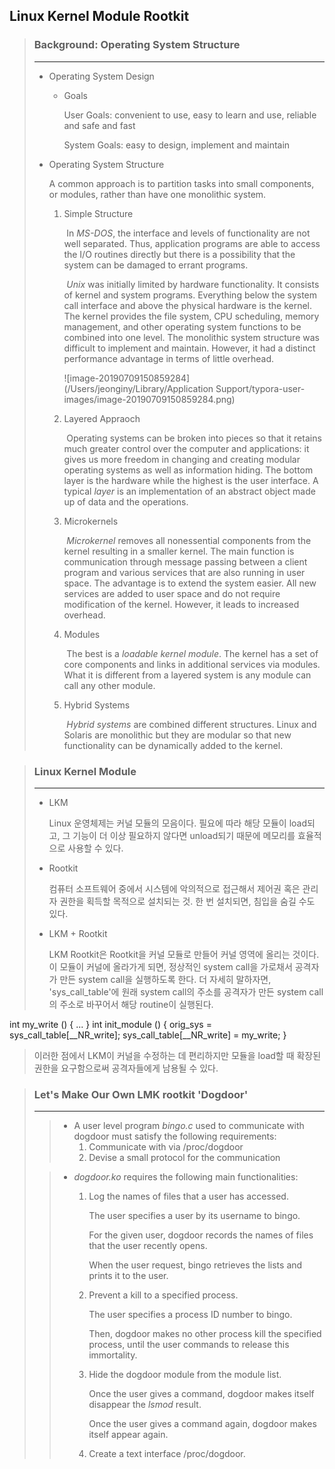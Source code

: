 ## Linux Kernel Module Rootkit



> ### Background: Operating System Structure
>
> ---
>
> * Operating System Design
>
>   * Goals
>
>     User Goals: convenient to use, easy to learn and use, reliable and safe and fast
>
>     System Goals: easy to design, implement and maintain
>
> 
>
> * Operating System Structure
>
>   A common approach is to partition tasks into small components, or modules, rather than have one monolithic system.
>
>   1. Simple Structure
>
>      ​	In *MS-DOS*, the interface and levels of functionality are not well separated. Thus, application programs are able to access the I/O routines directly but there is a possibility that the system can be damaged to errant programs.
>
>      ​	*Unix* was initially limited by hardware functionality. It consists of kernel and system programs. Everything below the system call interface and above the physical hardware is the kernel. The kernel provides the file system, CPU scheduling, memory management, and other operating system functions to be combined into one level. The monolithic system structure was difficult to implement and maintain. However, it had a distinct performance advantage in terms of little overhead.
>
>      ![image-20190709150859284](/Users/jeonginy/Library/Application Support/typora-user-images/image-20190709150859284.png)
>
>   2. Layered Appraoch
>
>      ​	Operating systems can be broken into pieces so that it retains much greater control over the computer and applications: it gives us more freedom in changing and creating modular operating systems as well as information hiding. The bottom layer is the hardware while the highest is the user interface. A typical *layer* is an implementation of an abstract object made up of data and the operations.
>
>   3. Microkernels
>
>      ​	*Microkernel* removes all nonessential components from the kernel resulting in a smaller kernel. The main function is communication through message passing between a client program and various services that are also running in user space. The advantage is to extend the system easier. All new services are added to user space and do not require modification of the kernel. However, it leads to increased overhead.
>
>   4. Modules
>
>      ​	The best is a *loadable kernel module*. The kernel has a set of core components and links in additional services via modules. What it is different from a layered system is any module can call any other module.
>
>   5. Hybrid Systems
>
>      ​	*Hybrid systems* are combined different structures. Linux and Solaris are monolithic but they are modular so that new functionality can be dynamically added to the kernel.
>
>      



> ### Linux Kernel Module
>
> ---
>
> * LKM
>
>   Linux 운영체제는 커널 모듈의 모음이다. 필요에 따라 해당 모듈이 load되고, 그 기능이 더 이상 필요하지 않다면 unload되기 때문에 메모리를 효율적으로 사용할 수 있다.
>
> 
>
> * Rootkit
>
>   컴퓨터 소프트웨어 중에서 시스템에 악의적으로 접근해서 제어권 혹은 관리자 권한을 획득할 목적으로 설치되는 것. 한 번 설치되면, 침입을 숨길 수도 있다.
>
>   
>
> * LKM + Rootkit
>
>   LKM Rootkit은 Rootkit을 커널 모듈로 만들어 커널 영역에 올리는 것이다. 이 모듈이 커널에 올라가게 되면, 정상적인 system call을 가로채서 공격자가 만든 system call을 실행하도록 한다. 더 자세히 말하자면, 'sys_call_table'에 원래 system call의 주소를 공격자가 만든 system call의 주소로 바꾸어서 해당 routine이 실행된다.
>

  int my_write () {
    ...
   }
  int init_module () {
    orig_sys = sys_call_table[__NR_write];
    sys_call_table[__NR_write] = my_write;
  }
  
>
>   이러한 점에서 LKM이 커널을 수정하는 데 편리하지만 모듈을 load할 때 확장된 권한을 요구함으로써 공격자들에게 남용될 수 있다.
>
>   



> ### Let's Make Our Own LMK rootkit 'Dogdoor'
>
> ---
>
> > * A user level program *bingo.c* used to communicate with dogdoor must satisfy the following requirements:
> >   1. Communicate with via /proc/dogdoor
> >   2. Devise a small protocol for the communication
>
> 
>
> > * *dogdoor.ko* requires the following main functionalities:
> >
> >   1. Log  the names of files that a user has accessed.
> >
> >      The user specifies a user by its username to bingo.
> >
> >      For the given user, dogdoor records the names of files that the user recently opens.
> >
> >      When the user request, bingo retrieves the lists and prints it to the user.
> >
> >   2. Prevent a kill to a specified process.
> >
> >      The user specifies a process ID number to bingo.
> >
> >      Then, dogdoor makes no other process kill the specified process, until the user commands to release this immortality.
> >
> >   3. Hide the dogdoor module from the module list.
> >
> >      Once the user gives a command, dogdoor makes itself disappear the *lsmod* result.
> >
> >      Once the user gives a command again, dogdoor makes itself appear again.
> >
> >   4. Create a text interface /proc/dogdoor.
> >
> >      
